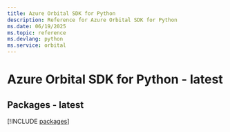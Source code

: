 ```yaml
---
title: Azure Orbital SDK for Python
description: Reference for Azure Orbital SDK for Python
ms.date: 06/19/2025
ms.topic: reference
ms.devlang: python
ms.service: orbital
---
```

# Azure Orbital SDK for Python - latest
## Packages - latest
[!INCLUDE [packages](orbital-index.md)]